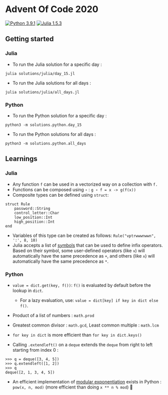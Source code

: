 # Advent Of Code 2020
[![Python 3.9.1](https://img.shields.io/badge/Python-3.9.1-3572a5.svg)](https://www.python.org/downloads/release/python-391/)
[![Julia 1.5.3](https://img.shields.io/badge/Julia-1.5.3-a270ba.svg)](https://julialang.org/downloads/)

## Getting started

### Julia

- To run the Julia solution for a specific day :
```
julia solutions/julia/day_15.jl
```

- To run the Julia solutions for all days :
```
julia solutions/julia/all_days.jl
```

### Python

- To run the Python solution for a specific day :
```
python3 -m solutions.python.day_15
```

- To run the Python solutions for all days :
```
python3 -m solutions.python.all_days
```

## Learnings

### Julia

- Any function `f` can be used in a vectorized way on a collection with `f.`
- Functions can be composed using `∘` : `g ∘ f = x -> g(f(x))`
- Composite types can be defined using `struct`:
```
struct Rule
    password::String
    control_letter::Char
    low_position::Int
    high_position::Int
end
```
- Variables of this type can be created as follows: `Rule("vptrwwwnwwn", ':', 8, 10)`
- Julia accepts a list of [symbols](https://github.com/JuliaLang/julia/blob/master/src/julia-parser.scm) that can be used to define infix operators. Based on their symbol, some user-defined operators (like `∨`) will automatically have the same precedence as `+`, and others (like `∧`) will automatically have the same precedence as `*`.

### Python
- `value = dict.get(key, f())`: `f()` is evaluated by default before the lookup in `dict`. 
  - For a lazy evaluation, use: `value = dict[key] if key in dict else f()`.
  
- Product of a list of numbers : `math.prod`
- Greatest common divisor : `math.gcd`, Least common multiple : `math.lcm`

- `for key in dict` is more efficient than `for key in dict.keys()`

- Calling `.extendleft()` on a `deque` extends the `deque` from right to left starting from index 0 :
```
>>> q = deque([3, 4, 5])
>>> q.extendleft([1, 2])
>>> q
deque([2, 1, 3, 4, 5])
```

- An efficient implementation of [modular exponentiation](https://en.wikipedia.org/wiki/Modular_exponentiation) exists in Python : `pow(x, n, mod)` (more efficient than doing `x ** n % mod`) 🤯
